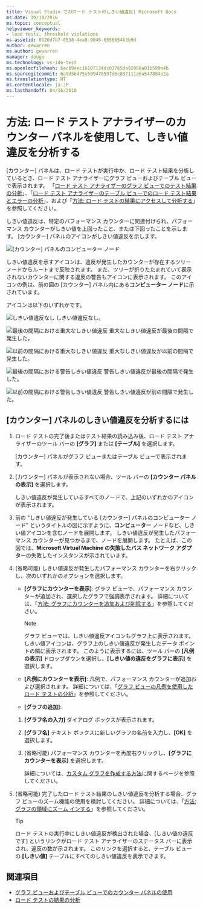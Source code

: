 ```yaml
---
title: Visual Studio でのロード テストのしきい値違反| Microsoft Docs
ms.date: 10/19/2016
ms.topic: conceptual
helpviewer_keywords:
- load tests, threshold violations
ms.assetid: 0126d7b7-0538-4ea9-9046-6556654b3b9d
author: gewarren
ms.author: gewarren
manager: douge
ms.technology: vs-ide-test
ms.openlocfilehash: 6acb9eec16107134dc03765da82008a01b599e4b
ms.sourcegitcommit: 6a9d5bd75e50947659fd6c837111a6a547884e2a
ms.translationtype: HT
ms.contentlocale: ja-JP
ms.lasthandoff: 04/16/2018
---
```

# <a name="how-to-analyze-threshold-violations-using-the-counters-panel-in-load-test-analyzer"></a>方法: ロード テスト アナライザーのカウンター パネルを使用して、しきい値違反を分析する

[カウンター] パネルは、ロード テストが実行中か、ロード テスト結果を分析しているとき、ロード テスト アナライザーにグラフ ビューおよびテーブル ビューで表示されます。 「[ロード テスト アナライザーのグラフ ビューでのテスト結果の分析](../test/analyze-load-test-results-in-the-graphs-view.md)」、「[ロード テスト アナライザーのテーブル ビューでのロード テスト結果とエラーの分析](../test/analyze-load-test-results-and-errors-in-the-tables-view.md)」、および「[方法: ロード テストの結果にアクセスして分析する](../test/how-to-access-load-test-results-for-analysis.md)」を参照してください。

 しきい値違反は、特定のパフォーマンス カウンターに関連付けられ、パフォーマンス カウンターがしきい値を上回ったこと、または下回ったことを示します。 [カウンター] パネルのアイコンがしきい値違反を示します。

 ![[カウンター] パネルのコンピューター ノード](../test/media/ltest_compnode.png "LTest_CompNode")

 しきい値違反を示すアイコンは、違反が発生したカウンターが存在するツリー ノードからルートまで反映されます。 また、ツリーが折りたたまれていて表示されないカウンターに関する違反の警告もアイコンに表示されます。 このアイコンの例は、前の図の [カウンター] パネル内にある**コンピューター ノード**に示されています。

 アイコンは以下のいずれかです。

 ![しきい値違反なし](../test/media/icon_ltest_1.gif "Icon_LTest_1") しきい値違反なし。

 ![最後の間隔における重大なしきい値違反](../test/media/icon_ltest_2.gif "Icon_LTest_2") 重大なしきい値違反が最後の間隔で発生した。

 ![以前の間隔における重大なしきい値違反](../test/media/icon_ltest_3.gif "Icon_LTest_3") 重大なしきい値違反が以前の間隔で発生した。

 ![最後の間隔における警告しきい値違反](../test/media/icon_ltest_4.gif "Icon_LTest_4") 警告しきい値違反が最後の間隔で発生した。

 ![以前の間隔における警告しきい値違反](../test/media/icon_ltest_5.gif "Icon_LTest_5") 警告しきい値違反が前の間隔で発生した。

## <a name="to-analyze-threshold-violations-in-the-counters-panel"></a>[カウンター] パネルのしきい値違反を分析するには

1.  ロード テストの完了後またはテスト結果の読み込み後、ロード テスト アナライザーのツール バーの **[グラフ]** または **[テーブル]** を選択します。

     [カウンター] パネルがグラフ ビューまたはテーブル ビューで表示されます。

2.  [カウンター] パネルが表示されない場合、ツール バーの **[カウンター パネルの表示]** を選択します。

     しきい値違反が発生しているすべてのノードで、上記のいずれかのアイコンが表示されます。

3.  前の "しきい値違反が発生している [カウンター] パネルのコンピューター ノード" というタイトルの図に示すように、**コンピューター** ノードなど、しきい値アイコンを含むノードを展開します。 しきい値違反が発生したパフォーマンス カウンターが見つかるまで、ノードを展開します。 たとえば、この図では、**Microsoft Virtual Machine の失敗したバス ネットワーク アダプター**の失敗したインスタンスが示されています。

4.  (省略可能) しきい値違反が発生したパフォーマンス カウンターを右クリックし、次のいずれかのオプションを選択します。

    -   **[グラフにカウンターを表示]**: グラフ ビューで、パフォーマンス カウンターが追加され、選択したグラフで強調表示されます。 詳細については、「[方法: グラフにカウンターを追加および削除する](../test/how-to-add-and-delete-counters-on-graphs-in-load-test-results.md)」を参照してください。

        > [!NOTE]
        > グラフ ビューでは、しきい値違反アイコンもグラフ上に表示されます。 しきい値アイコンは、グラフ上のしきい値違反が発生したデータ ポイントの隣に表示されます。 このように表示するには、ツール バーの **[凡例の表示]** ドロップダウンを選択し、**[しきい値の違反をグラフに表示]** を選択します。

    -   **[凡例にカウンターを表示]**: 凡例で、パフォーマンス カウンターが追加および選択されます。 詳細については、「[グラフ ビューの凡例を使用したロード テストの分析](../test/use-the-graphs-view-legend-to-analyze-load-tests.md)」を参照してください。

    -   **[グラフの追加]**:

    1.  **[グラフ名の入力]** ダイアログ ボックスが表示されます。

    2.  **[グラフ名]** テキスト ボックスに新しいグラフの名前を入力し、**[OK]** を選択します。

    3.  (省略可能) パフォーマンス カウンターを再度右クリックし、**[グラフにカウンターを表示]** を選択します。

         詳細については、[カスタム グラフを作成する方法](../test/how-to-create-custom-graphs-in-load-test-results.md)に関するページを参照してください。

5.  (省略可能) 完了したロード テスト結果のしきい値違反を分析する場合、グラフ ビューのズーム機能の使用を検討してください。 詳細については、「[方法: グラフの領域にズーム インする](../test/how-to-zoom-in-on-a-region-of-the-graph-in-load-test-results.md)」を参照してください。

    > [!TIP]
    > ロード テストの実行中にしきい値違反が検出された場合、[しきい値の違反です] というリンクがロード テスト アナライザーのステータス バーに表示され、違反の数が示されます。 このリンクを選択すると、テーブル ビューの **[しきい値]** テーブルにすべてのしきい値違反を表示できます。

## <a name="see-also"></a>関連項目

- [グラフ ビューおよびテーブル ビューでのカウンター パネルの使用](../test/counters-panel-in-load-test-analyzer.md)
- [ロード テストの結果の分析](../test/analyze-load-test-results-using-the-load-test-analyzer.md)